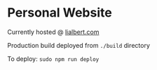 # Personal Website

Currently hosted @ [lialbert.com](https://albearli.github.io/)

Production build deployed from `./build` directory

To deploy: `sudo npm run deploy`
